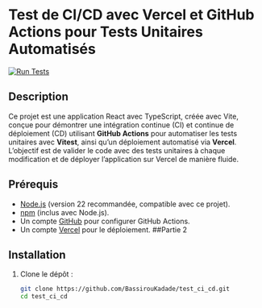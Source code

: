 # Test de CI/CD avec Vercel et GitHub Actions pour Tests Unitaires Automatisés

[![Run Tests](https://github.com/BassirouKadade/test_ci_cd/actions/workflows/tests.yml/badge.svg)](https://github.com/BassirouKadade/test_ci_cd/actions/workflows/tests.yml)

## Description
Ce projet est une application React avec TypeScript, créée avec Vite, conçue pour démontrer une intégration continue (CI) et continue de déploiement (CD) utilisant **GitHub Actions** pour automatiser les tests unitaires avec **Vitest**, ainsi qu’un déploiement automatisé via **Vercel**. L’objectif est de valider le code avec des tests unitaires à chaque modification et de déployer l’application sur Vercel de manière fluide.

## Prérequis
- [Node.js](https://nodejs.org/) (version 22 recommandée, compatible avec ce projet).
- [npm](https://www.npmjs.com/) (inclus avec Node.js).
- Un compte [GitHub](https://github.com/) pour configurer GitHub Actions.
- Un compte [Vercel](https://vercel.com/) pour le déploiement.
##Partie 2
## Installation
1. Clone le dépôt :
   ```bash
   git clone https://github.com/BassirouKadade/test_ci_cd.git
   cd test_ci_cd
